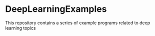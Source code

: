 # DeepLearningExamples
This repository contains a series of example programs related to deep learning topics
